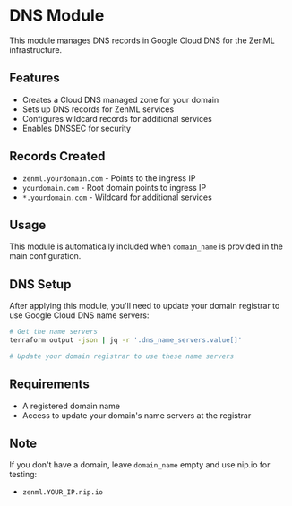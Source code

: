 # DNS Module

This module manages DNS records in Google Cloud DNS for the ZenML infrastructure.

## Features

- Creates a Cloud DNS managed zone for your domain
- Sets up DNS records for ZenML services
- Configures wildcard records for additional services
- Enables DNSSEC for security

## Records Created

- `zenml.yourdomain.com` - Points to the ingress IP
- `yourdomain.com` - Root domain points to ingress IP
- `*.yourdomain.com` - Wildcard for additional services

## Usage

This module is automatically included when `domain_name` is provided in the main configuration.

## DNS Setup

After applying this module, you'll need to update your domain registrar to use Google Cloud DNS name servers:

```bash
# Get the name servers
terraform output -json | jq -r '.dns_name_servers.value[]'

# Update your domain registrar to use these name servers
```

## Requirements

- A registered domain name
- Access to update your domain's name servers at the registrar

## Note

If you don't have a domain, leave `domain_name` empty and use nip.io for testing:
- `zenml.YOUR_IP.nip.io`

